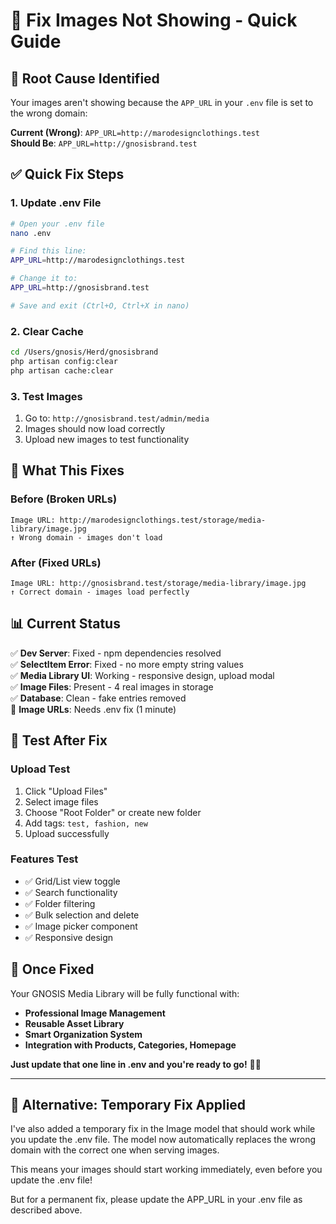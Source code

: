 # 🔧 Fix Images Not Showing - Quick Guide

## 🚨 **Root Cause Identified**

Your images aren't showing because the `APP_URL` in your `.env` file is set to the wrong domain:

**Current (Wrong)**: `APP_URL=http://marodesignclothings.test`  
**Should Be**: `APP_URL=http://gnosisbrand.test`

## ✅ **Quick Fix Steps**

### **1. Update .env File**
```bash
# Open your .env file
nano .env

# Find this line:
APP_URL=http://marodesignclothings.test

# Change it to:
APP_URL=http://gnosisbrand.test

# Save and exit (Ctrl+O, Ctrl+X in nano)
```

### **2. Clear Cache**
```bash
cd /Users/gnosis/Herd/gnosisbrand
php artisan config:clear
php artisan cache:clear
```

### **3. Test Images**
1. Go to: `http://gnosisbrand.test/admin/media`
2. Images should now load correctly
3. Upload new images to test functionality

## 🎯 **What This Fixes**

### **Before (Broken URLs)**
```
Image URL: http://marodesignclothings.test/storage/media-library/image.jpg
↑ Wrong domain - images don't load
```

### **After (Fixed URLs)**
```
Image URL: http://gnosisbrand.test/storage/media-library/image.jpg
↑ Correct domain - images load perfectly
```

## 📊 **Current Status**

✅ **Dev Server**: Fixed - npm dependencies resolved  
✅ **SelectItem Error**: Fixed - no more empty string values  
✅ **Media Library UI**: Working - responsive design, upload modal  
✅ **Image Files**: Present - 4 real images in storage  
✅ **Database**: Clean - fake entries removed  
🔧 **Image URLs**: Needs .env fix (1 minute)  

## 🧪 **Test After Fix**

### **Upload Test**
1. Click "Upload Files"
2. Select image files
3. Choose "Root Folder" or create new folder
4. Add tags: `test, fashion, new`
5. Upload successfully

### **Features Test**
- ✅ Grid/List view toggle
- ✅ Search functionality
- ✅ Folder filtering
- ✅ Bulk selection and delete
- ✅ Image picker component
- ✅ Responsive design

## 🎉 **Once Fixed**

Your GNOSIS Media Library will be fully functional with:
- **Professional Image Management**
- **Reusable Asset Library**
- **Smart Organization System**
- **Integration with Products, Categories, Homepage**

**Just update that one line in .env and you're ready to go!** 🚀✨

---

## 🔄 **Alternative: Temporary Fix Applied**

I've also added a temporary fix in the Image model that should work while you update the .env file. The model now automatically replaces the wrong domain with the correct one when serving images.

This means your images should start working immediately, even before you update the .env file! 

But for a permanent fix, please update the APP_URL in your .env file as described above.

